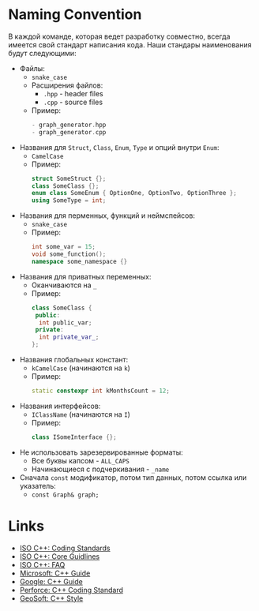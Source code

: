 # Naming Convention

В каждой команде, которая ведет разработку совместно, всегда имеется свой стандарт написания кода.
Наши стандары наименования будут следующими:

- Файлы:
  - `snake_case`
  - Расширения файлов:
    - `.hpp` - header files
    - `.cpp` - source files
  - Пример:
    ```cpp
    - graph_generator.hpp
    - graph_generator.cpp
    ```
- Названия для `Struct`, `Class`, `Enum`, `Type` и опций внутри `Enum`:
  - `CamelCase`
  - Пример:
    ```cpp
    struct SomeStruct {};
    class SomeClass {};
    enum class SomeEnum { OptionOne, OptionTwo, OptionThree };
    using SomeType = int;
    ```
- Названия для перменных, функций и неймспейсов:
  - `snake_case`
  - Пример:
    ```cpp
    int some_var = 15;
    void some_function();
    namespace some_namespace {}
    ```
- Названия для приватных переменных:
  - Оканчиваются на `_`
  - Пример:
    ```cpp
    class SomeClass {
     public:
      int public_var;
     private:
      int private_var_;
    };
    ```
- Названия глобальных констант:
  - `kCamelCase` (начинаются на `k`)
  - Пример:
    ```cpp
    static constexpr int kMonthsCount = 12;
    ```
- Названия интерфейсов:
  - `IClassName` (начинаются на `I`)
  - Пример:
    ```cpp
    class ISomeInterface {};
    ```
- Не использовать зарезервированные форматы:
  - Все буквы капсом - `ALL_CAPS`
  - Начинающиеся с подчеркивания - `_name`
- Сначала `const` модификатор, потом тип данных, потом ссылка или указатель:
  - `const Graph& graph;`

# Links

- [ISO C++: Coding Standards](https://isocpp.org/wiki/faq/coding-standards)
- [ISO C++: Core Guidlines](https://isocpp.github.io/CppCoreGuidelines/CppCoreGuidelines)
- [ISO C++: FAQ](https://isocpp.org/wiki/faq)
- [Microsoft: C++ Guide](https://docs.microsoft.com/en-us/cpp/cpp/cpp-language-reference)
- [Google: C++ Guide](https://google.github.io/styleguide/cppguide.html)
- [Perforce: C++ Coding Standard](https://www.perforce.com/resources/qac/high-integrity-cpp-coding-standard)
- [GeoSoft: C++ Style](https://geosoft.no/development/cppstyle.html)
